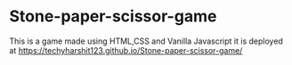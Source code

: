 # Stone-paper-scissor-game
This is a game made using HTML,CSS and Vanilla Javascript 
it is deployed at https://techyharshit123.github.io/Stone-paper-scissor-game/
